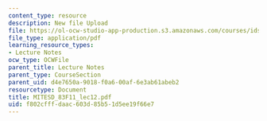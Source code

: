 ```yaml
---
content_type: resource
description: New file Upload
file: https://ol-ocw-studio-app-production.s3.amazonaws.com/courses/ids-900-doctoral-seminar-in-engineering-systems-fall-2011/f802cfffdaac603d85b51d5ee19f66e7_MITESD_83F11_lec12.pdf
file_type: application/pdf
learning_resource_types:
- Lecture Notes
ocw_type: OCWFile
parent_title: Lecture Notes
parent_type: CourseSection
parent_uid: d4e7650a-9018-f0a6-00af-6e3ab61abeb2
resourcetype: Document
title: MITESD_83F11_lec12.pdf
uid: f802cfff-daac-603d-85b5-1d5ee19f66e7
---
```

